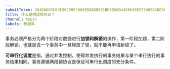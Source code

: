 ```yaml
---
submitToken: 284DADD5C09E36CD9FC06EE0ABD8991BD9E60D445863BE275365A3DE90E18F60
title: 什么是两段锁协议？
channel: topic
labels: 数据库
---
```


事务必须严格分为两个阶段对数据进行**加锁和解锁**的操作，第一阶段加锁，第二阶段解锁。也就是说一个事务中一旦释放了锁，就不能再申请新锁了。

**可串行化调度**是指，通过并发控制，使得并发执行的事务结果与某个串行执行的事务结果相同。事务遵循两段锁协议是保证可串行化调度的充分条件。